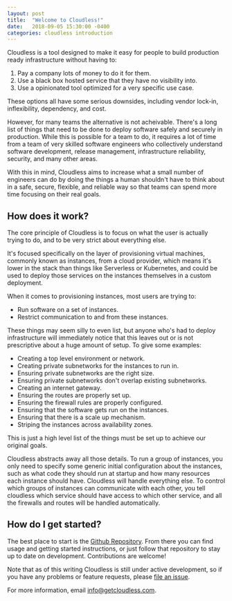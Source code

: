 ```yaml
---
layout: post
title:  "Welcome to Cloudless!"
date:   2018-09-05 15:30:00 -0400
categories: cloudless introduction
---
```

Cloudless is a tool designed to make it easy for people to build production
ready infrastructure without having to:

1. Pay a company lots of money to do it for them.
2. Use a black box hosted service that they have no visibility into.
3. Use a opinionated tool optimized for a very specific use case.

These options all have some serious downsides, including vendor lock-in,
inflexibility, dependency, and cost.

However, for many teams the alternative is not acheivable.  There's a long list
of things that need to be done to deploy software safely and securely in
production.  While this is possible for a team to do, it requires a lot of time
from a team of very skilled software engineers who collectively understand
software development, release management, infrastructure reliability, security,
and many other areas.

With this in mind, Cloudless aims to increase what a small number of engineers
can do by doing the things a human shouldn't have to think about in a safe,
secure, flexible, and reliable way so that teams can spend more time focusing on
their real goals.

## How does it work?

The core principle of Cloudless is to focus on what the user is actually trying
to do, and to be very strict about everything else.

It's focused specifically on the layer of provisioning virtual machines,
commonly known as instances, from a cloud provider, which means it's lower in
the stack than things like Serverless or Kubernetes, and could be used to deploy
those services on the instances themselves in a custom deployment.

When it comes to provisioning instances, most users are trying to:

- Run software on a set of instances.
- Restrict communication to and from these instances.

These things may seem silly to even list, but anyone who's had to deploy
infrastructure will immediately notice that this leaves out or is not
prescriptive about a huge amount of setup.  To give some examples:

- Creating a top level environment or network.
- Creating private subnetworks for the instances to run in.
- Ensuring private subnetworks are the right size.
- Ensuring private subnetworks don't overlap existing subnetworks.
- Creating an internet gateway.
- Ensuring the routes are properly set up.
- Ensuring the firewall rules are properly configured.
- Ensuring that the software gets run on the instances.
- Ensuring that there is a scale up mechanism.
- Striping the instances across availability zones.

This is just a high level list of the things must be set up to achieve our
original goals.

Cloudless abstracts away all those details.  To run a group of instances, you
only need to specify some generic initial configuration about the instances,
such as what code they should run at startup and how many resources each
instance should have.  Cloudless will handle everything else.  To control which
groups of instances can communicate with each other, you tell cloudless which
service should have access to which other service, and all the firewalls and
routes will be handled automatically.

## How do I get started?

The best place to start is the [Github
Repository](https://github.com/getcloudless/cloudless).  From there you can find
usage and getting started instructions, or just follow that repository to stay
up to date on development.  Contributions are welcome!

Note that as of this writing Cloudless is still under active development, so if
you have any problems or feature requests, please [file an
issue](https://github.com/getcloudless/cloudless/issues).

For more information, email
[info@getcloudless.com](mailto:info@getcloudless.com).
